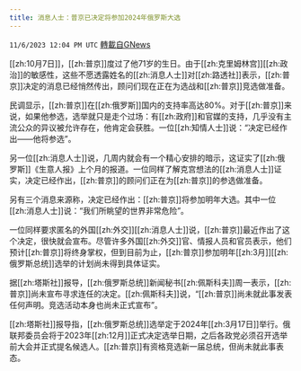 ```yaml
---
title: 消息人士：普京已决定将参加2024年俄罗斯大选
---
```

`11/6/2023 12:04 PM UTC` [轉載自GNews](https://gnews.org/articles/1929762)

[[zh:10月7日]]，[[zh:普京]]度过了他71岁的生日。由于[[zh:克里姆林宫]][[zh:政治]]的敏感性，这些不愿透露姓名的[[zh:消息人士]]对[[zh:路透社]]表示，[[zh:普京]]决定的消息已经悄然传出，顾问们现在正在为选战和[[zh:普京]]竞选做准备。

民调显示，[[zh:普京]]在[[zh:俄罗斯]]国内的支持率高达80%。对于[[zh:普京]]来说，如果他参选，选举就只是走个过场：有[[zh:政府]]和官媒的支持，几乎没有主流公众的异议被允许存在，他肯定会获胜。一位[[zh:知情人士]]说：“决定已经作出——他将参选”。

另一位[[zh:消息人士]]说，几周内就会有一个精心安排的暗示，这证实了[[zh:俄罗斯]]《生意人报》上个月的报道。一位同样了解克宫想法的[[zh:消息人士]]证实，决定已经作出，[[zh:普京]]的顾问们正在为[[zh:普京]]的参选做准备。

另有三个消息来源称，决定已经作出：[[zh:普京]]将参加明年大选。其中一位[[zh:消息人士]]说：“我们所眺望的世界非常危险”。

一位同样要求匿名的外国[[zh:外交]][[zh:消息人士]]说，[[zh:普京]]最近作出了这个决定，很快就会宣布。尽管许多外国[[zh:外交]]官、情报人员和官员表示，他们预计[[zh:普京]]将终身掌权，但到目前为止，[[zh:普京]]参加明年[[zh:3月]][[zh:俄罗斯总统]]选举的计划尚未得到具体证实。

据[[zh:塔斯社]]报导，[[zh:俄罗斯总统]]新闻秘书[[zh:佩斯科夫]]周一表示，[[zh:普京]]尚未宣布寻求连任的决定。[[zh:佩斯科夫]]说，“[[zh:普京]]尚未就此事发表任何声明。竞选活动本身也尚未正式宣布”。

[[zh:塔斯社]]报导指，[[zh:俄罗斯总统]]选举定于2024年[[zh:3月17日]]举行。俄联邦委员会将于2023年[[zh:12月]]正式决定选举日期，之后各政党必须召开选举前大会并正式提名候选人。[[zh:普京]]有资格竞选新一届总统，但尚未就此事表态。

